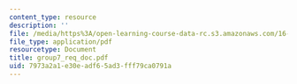 ```yaml
---
content_type: resource
description: ''
file: /media/https%3A/open-learning-course-data-rc.s3.amazonaws.com/16-810-engineering-design-and-rapid-prototyping-january-iap-2005/7973a2a1e30eadf65ad3fff79ca0791a_group7_req_doc.pdf
file_type: application/pdf
resourcetype: Document
title: group7_req_doc.pdf
uid: 7973a2a1-e30e-adf6-5ad3-fff79ca0791a
---
```


